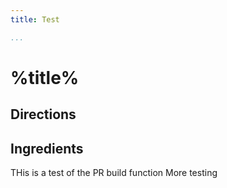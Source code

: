 ```yaml
---
title: Test

...
```


# %title%

## Directions


## Ingredients

THis is a test of the PR build function
More testing 
